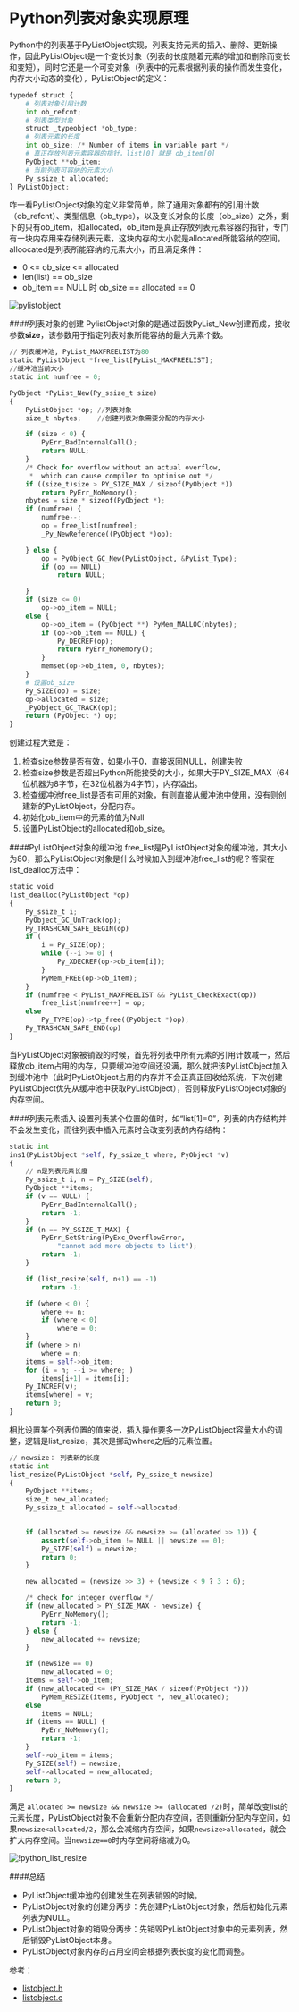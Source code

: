 Python列表对象实现原理
===================
Python中的列表基于PyListObject实现，列表支持元素的插入、删除、更新操作，因此PyListObject是一个变长对象（列表的长度随着元素的增加和删除而变长和变短），同时它还是一个可变对象（列表中的元素根据列表的操作而发生变化，内存大小动态的变化），PyListObject的定义：  
```python
typedef struct {
	# 列表对象引用计数
    int ob_refcnt;  
    # 列表类型对象      
	struct _typeobject *ob_type;
	# 列表元素的长度
    int ob_size; /* Number of items in variable part */
    # 真正存放列表元素容器的指针，list[0] 就是 ob_item[0]
    PyObject **ob_item;
    # 当前列表可容纳的元素大小
    Py_ssize_t allocated;
} PyListObject;
```
	
咋一看PyListObject对象的定义非常简单，除了通用对象都有的引用计数（ob\_refcnt）、类型信息（ob\_type），以及变长对象的长度（ob\_size）之外，剩下的只有ob\_item，和allocated，ob\_item是真正存放列表元素容器的指针，专门有一块内存用来存储列表元素，这块内存的大小就是allocated所能容纳的空间。alloocated是列表所能容纳的元素大小，而且满足条件： 

- 0 <= ob_size <= allocated
- len(list) == ob_size
- ob\_item == NULL 时 ob_size == allocated == 0  

![pylistobject](http://7lryy3.com1.z0.glb.clouddn.com/pylistobject.jpg)

####列表对象的创建
PylistObject对象的是通过函数PyList\_New创建而成，接收参数**size**，该参数用于指定列表对象所能容纳的最大元素个数。  
```python
// 列表缓冲池, PyList_MAXFREELIST为80
static PyListObject *free_list[PyList_MAXFREELIST];
//缓冲池当前大小
static int numfree = 0;

PyObject *PyList_New(Py_ssize_t size)
{
    PyListObject *op; //列表对象
    size_t nbytes;    //创建列表对象需要分配的内存大小

    if (size < 0) {
        PyErr_BadInternalCall();
        return NULL;
    }
    /* Check for overflow without an actual overflow,
     *  which can cause compiler to optimise out */
    if ((size_t)size > PY_SIZE_MAX / sizeof(PyObject *))
        return PyErr_NoMemory();
    nbytes = size * sizeof(PyObject *);
    if (numfree) {
        numfree--;
        op = free_list[numfree];
        _Py_NewReference((PyObject *)op);

    } else {
        op = PyObject_GC_New(PyListObject, &PyList_Type);
        if (op == NULL)
            return NULL;

    }
    if (size <= 0)
        op->ob_item = NULL;
    else {
        op->ob_item = (PyObject **) PyMem_MALLOC(nbytes);
        if (op->ob_item == NULL) {
            Py_DECREF(op);
            return PyErr_NoMemory();
        }
        memset(op->ob_item, 0, nbytes);
    }
    # 设置ob_size
    Py_SIZE(op) = size;
    op->allocated = size;
    _PyObject_GC_TRACK(op);
    return (PyObject *) op;
}
```
创建过程大致是：  

1. 检查size参数是否有效，如果小于0，直接返回NULL，创建失败
2. 检查size参数是否超出Python所能接受的大小，如果大于PY\_SIZE\_MAX（64位机器为8字节，在32位机器为4字节），内存溢出。
3. 检查缓冲池free\_list是否有可用的对象，有则直接从缓冲池中使用，没有则创建新的PyListObject，分配内存。
4. 初始化ob\_item中的元素的值为Null
5. 设置PyListObject的allocated和ob\_size。

####PyListObject对象的缓冲池
free\_list是PyListObject对象的缓冲池，其大小为80，那么PyListObject对象是什么时候加入到缓冲池free\_list的呢？答案在list\_dealloc方法中：  
```python
static void
list_dealloc(PyListObject *op)
{
    Py_ssize_t i;
    PyObject_GC_UnTrack(op);
    Py_TRASHCAN_SAFE_BEGIN(op)
    if (
        i = Py_SIZE(op);
        while (--i >= 0) {
            Py_XDECREF(op->ob_item[i]);
        }
        PyMem_FREE(op->ob_item);
    }
    if (numfree < PyList_MAXFREELIST && PyList_CheckExact(op))
        free_list[numfree++] = op;
    else
        Py_TYPE(op)->tp_free((PyObject *)op);
    Py_TRASHCAN_SAFE_END(op)
}
```
当PyListObject对象被销毁的时候，首先将列表中所有元素的引用计数减一，然后释放ob\_item占用的内存，只要缓冲池空间还没满，那么就把该PyListObject加入到缓冲池中（此时PyListObject占用的内存并不会正真正回收给系统，下次创建PyListObject优先从缓冲池中获取PyListObject），否则释放PyListObject对象的内存空间。

####列表元素插入
设置列表某个位置的值时，如“list[1]=0”，列表的内存结构并不会发生变化，而往列表中插入元素时会改变列表的内存结构：   
```python
static int
ins1(PyListObject *self, Py_ssize_t where, PyObject *v)
{
	// n是列表元素长度
    Py_ssize_t i, n = Py_SIZE(self);
    PyObject **items;
    if (v == NULL) {
        PyErr_BadInternalCall();
        return -1;
    }
    if (n == PY_SSIZE_T_MAX) {
        PyErr_SetString(PyExc_OverflowError,
            "cannot add more objects to list");
        return -1;
    }

    if (list_resize(self, n+1) == -1)
        return -1;

    if (where < 0) {
        where += n;
        if (where < 0)
            where = 0;
    }
    if (where > n)
        where = n;
    items = self->ob_item;
    for (i = n; --i >= where; )
        items[i+1] = items[i];
    Py_INCREF(v);
    items[where] = v;
    return 0;
}
```

相比设置某个列表位置的值来说，插入操作要多一次PyListObject容量大小的调整，逻辑是list\_resize，其次是挪动where之后的元素位置。  
```python
// newsize： 列表新的长度
static int  
list_resize(PyListObject *self, Py_ssize_t newsize)
{
    PyObject **items;
    size_t new_allocated;
    Py_ssize_t allocated = self->allocated;

    
    if (allocated >= newsize && newsize >= (allocated >> 1)) {
        assert(self->ob_item != NULL || newsize == 0);
        Py_SIZE(self) = newsize;
        return 0;
    }

    new_allocated = (newsize >> 3) + (newsize < 9 ? 3 : 6);

    /* check for integer overflow */
    if (new_allocated > PY_SIZE_MAX - newsize) {
        PyErr_NoMemory();
        return -1;
    } else {
        new_allocated += newsize;
    }

    if (newsize == 0)
        new_allocated = 0;
    items = self->ob_item;
    if (new_allocated <= (PY_SIZE_MAX / sizeof(PyObject *)))
        PyMem_RESIZE(items, PyObject *, new_allocated);
    else
        items = NULL;
    if (items == NULL) {
        PyErr_NoMemory();
        return -1;
    }
    self->ob_item = items;
    Py_SIZE(self) = newsize;
    self->allocated = new_allocated;
    return 0;
}
```

满足 `allocated >= newsize && newsize >= (allocated /2)`时，简单改变list的元素长度，PyListObject对象不会重新分配内存空间，否则重新分配内存空间，如果`newsize<allocated/2`，那么会减缩内存空间，如果`newsize>allocated`，就会扩大内存空间。当`newsize==0`时内存空间将缩减为0。 

![!python_list_resize](http://7lryy3.com1.z0.glb.clouddn.com/python_list_resize.jpg)

####总结
* PyListObject缓冲池的创建发生在列表销毁的时候。
* PyListObject对象的创建分两步：先创建PyListObject对象，然后初始化元素列表为NULL。
* PyListObject对象的销毁分两步：先销毁PyListObject对象中的元素列表，然后销毁PyListObject本身。
* PyListObject对象内存的占用空间会根据列表长度的变化而调整。

参考：  

* [listobject.h](https://github.com/lzjun567/python2.7/blob/master/Include/listobject.h)
* [listobject.c](https://github.com/lzjun567/python2.7/blob/master/Objects/listobject.c)